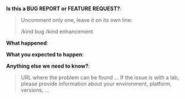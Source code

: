 <!-- This form is for bug reports and feature requests ONLY! -->

**Is this a BUG REPORT or FEATURE REQUEST?**:

> Uncomment only one, leave it on its own line:
>
> /kind bug
> /kind enhancement


**What happened**:

**What you expected to happen**:

**Anything else we need to know?**:

> URL where the problem can be found ... 
> If the issue is with a lab, please provide information about your environment, platform, versions, ...
